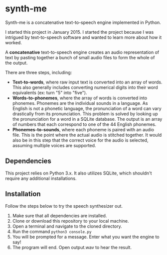 # synth-me

Synth-me is a concatenative text-to-speech engine implemented in Python.

I started this project in January 2015. I started the project because I was intrigued by text-to-speech software and wanted to learn more about how it worked.

A **concatenative** text-to-speech engine creates an audio representation of text by pasting together a bunch of small audio files to form the whole of the output.

There are three steps, including:

* **Text-to-words**, where raw input text is converted into an array of words. This also generally includes converting numerical digits into their word equivalents (ex: turn "5" into "five").
* **Words-to-phonemes**, where the array of words is converted into phonemes. Phonemes are the individual sounds in a language. As English is not a phonetic language, the pronunciation of a word can vary drastically from its pronunciation. This problem is solved by looking up the pronunciation for a word in a SQLite database. The output is an array of numbers that each correspond to one of the 44 English phonemes.
* **Phonemes-to-sounds**, where each phoneme is paired with an audio file. This is the point where the actual audio is stitched together. It would also be in this step that the correct voice for the audio is selected, assuming multiple voices are supported.

## Dependencies
This project relies on Python 3.x. It also utilizes SQLite, which shouldn't require any additional installations.

## Installation
Follow the steps below to try the speech synthesizer out.

1. Make sure that all dependencies are installed.
2. Clone or download this repository to your local machine.
3. Open a terminal and navigate to the cloned directory.
4. Run the command `python3 console.py`
5. You will be prompted for a message. Enter what you want the engine to say!
6. The program will end. Open output.wav to hear the result.

